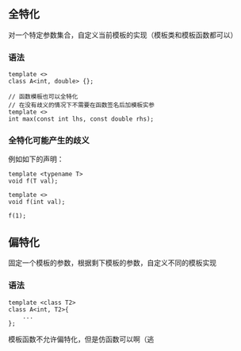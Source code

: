 ## 全特化
对一个特定参数集合，自定义当前模板的实现（模板类和模板函数都可以）

### 语法
```
template <>
class A<int, double> {};

// 函数模板也可以全特化
// 在没有歧义的情况下不需要在函数签名后加模板实参
template <>
int max(const int lhs, const double rhs);

```

### 全特化可能产生的歧义
例如如下的声明：
```
template <typename T>
void f(T val);

template <>
void f(int val);

f(1);
```

## 偏特化
固定一个模板的参数，根据剩下模板的参数，自定义不同的模板实现

### 语法
```
template <class T2>
class A<int, T2>{
    ...
};

```
模板函数不允许偏特化，但是仿函数可以啊（逃